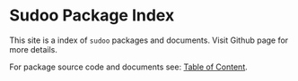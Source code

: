 # Sudoo Package Index

This site is a index of `sudoo` packages and documents. Visit Github page for more details.

For package source code and documents see: [Table of Content](./table-of-content).
